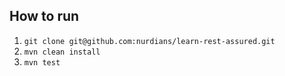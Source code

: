 ## How to run
1. `git clone git@github.com:nurdians/learn-rest-assured.git`
2. `mvn clean install`
3. `mvn test`
